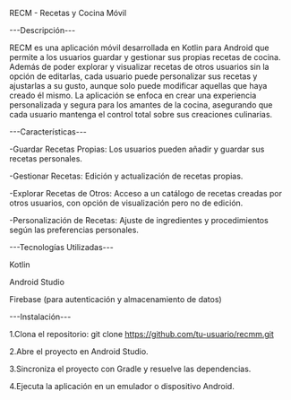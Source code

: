 RECM - Recetas y Cocina Móvil

---Descripción---


RECM es una aplicación móvil desarrollada en Kotlin para Android que permite a los usuarios guardar y gestionar sus propias recetas de cocina. Además de poder explorar y visualizar recetas de otros usuarios sin la opción de editarlas, cada usuario puede personalizar sus recetas y ajustarlas a su gusto, aunque solo puede modificar aquellas que haya creado él mismo. La aplicación se enfoca en crear una experiencia personalizada y segura para los amantes de la cocina, asegurando que cada usuario mantenga el control total sobre sus creaciones culinarias.

---Características---


-Guardar Recetas Propias: Los usuarios pueden añadir y guardar sus recetas personales.

-Gestionar Recetas: Edición y actualización de recetas propias.

-Explorar Recetas de Otros: Acceso a un catálogo de recetas creadas por otros usuarios, con opción de visualización pero no de edición.

-Personalización de Recetas: Ajuste de ingredientes y procedimientos según las preferencias personales.

---Tecnologías Utilizadas---


Kotlin


Android Studio


Firebase (para autenticación y almacenamiento de datos)

---Instalación---


1.Clona el repositorio:
git clone https://github.com/tu-usuario/recmm.git


2.Abre el proyecto en Android Studio.


3.Sincroniza el proyecto con Gradle y resuelve las dependencias.


4.Ejecuta la aplicación en un emulador o dispositivo Android.
